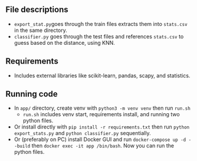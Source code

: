 ## File descriptions

- `export_stat.py`goes through the train files extracts them into `stats.csv` in the same directory.
- `classifier.py` goes through the test files and references `stats.csv` to guess based on the distance, using KNN.

## Requirements

- Includes external libraries like scikit-learn, pandas, scapy, and statistics.

## Running code

- In `app/` directory, create venv with `python3 -m venv venv` then run `run.sh`
  - `run.sh` includes venv start, requirements install, and running two python files.
- Or install directly with `pip install -r requirements.txt` then run `python export_stats.py` and `python classifier.py` sequentially.
- Or (preferably on PC) install Docker GUI and run `docker-compose up -d --build` then `docker exec -it app /bin/bash`. Now you can run the python files.
